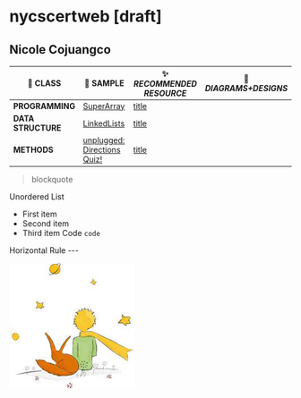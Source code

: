 # nycscertweb [draft]
## Nicole Cojuangco





| :school:  CLASS | :space_invader:  SAMPLE | :sparkles: *RECOMMENDED RESOURCE* | :pencil: *DIAGRAMS+DESIGNS* |
| ----------- | ----------- |  ----------- | ----------- |
| **PROGRAMMING**|[SuperArray](programming/6/sa/SuperArray.java](https://github.com/hunter-teacher-cert/cohort-3-summer-work-msCOJUANGCO/blob/master/programming/6/sa/SuperArray.java)) | [title](https://www.example.com) |
| **DATA STRUCTURE**|[LinkedLists](https://github.com/msCOJUANGCO/nycscertweb/blob/main/LinkedLists.java) | [title](https://www.example.com) || Paragraph | Text |
| **METHODS**|[unplugged: Directions Quiz!](https://github.com/msCOJUANGCO/nycscertweb/blob/main/04_unplugged.md) | [title](https://www.example.com) |

> blockquote
>

Unordered List	
- First item
- Second item
- Third item
Code	`code`

Horizontal Rule	---

![alt text](le_petit_prince.jpeg)
